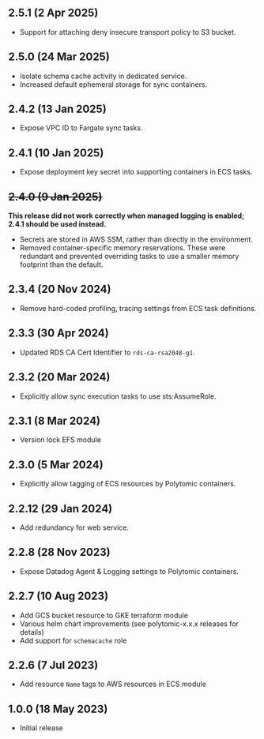 ## 2.5.1 (2 Apr 2025)

- Support for attaching deny insecure transport policy to S3 bucket.

## 2.5.0 (24 Mar 2025)

- Isolate schema cache activity in dedicated service.
- Increased default ephemeral storage for sync containers.

## 2.4.2 (13 Jan 2025)

- Expose VPC ID to Fargate sync tasks.

## 2.4.1 (10 Jan 2025)

- Expose deployment key secret into supporting containers in ECS tasks.

## ~~2.4.0 (9 Jan 2025)~~

**This release did not work correctly when managed logging is enabled; 2.4.1
should be used instead.**

- Secrets are stored in AWS SSM, rather than directly in the environment.
- Removed container-specific memory reservations. These were redundant and
  prevented overriding tasks to use a smaller memory footprint than the default.

## 2.3.4 (20 Nov 2024)

- Remove hard-coded profiling, tracing settings from ECS task definitions.

## 2.3.3 (30 Apr 2024)

- Updated RDS CA Cert Identifier to `rds-ca-rsa2048-g1`.

## 2.3.2 (20 Mar 2024)

- Explicitly allow sync execution tasks to use sts:AssumeRole.

## 2.3.1 (8 Mar 2024)

- Version lock EFS module

## 2.3.0 (5 Mar 2024)

- Explicitly allow tagging of ECS resources by Polytomic containers.

## 2.2.12 (29 Jan 2024)

- Add redundancy for web service.

## 2.2.8 (28 Nov 2023)

- Expose Datadog Agent & Logging settings to Polytomic containers.

## 2.2.7 (10 Aug 2023)

- Add GCS bucket resource to GKE terraform module
- Various helm chart improvements (see polytomic-x.x.x releases for details)
- Add support for `schemacache` role

## 2.2.6 (7 Jul 2023)

- Add resource `Name` tags to AWS resources in ECS module

## 1.0.0 (18 May 2023)

- Initial release
